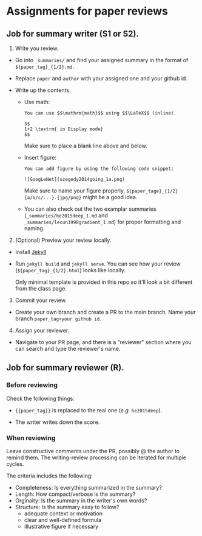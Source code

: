 # Assignments for paper reviews

## Job for summary writer (S1 or S2).

1. Write you review.

  - Go into `_summaries/` and find your assigned summary in the format of `${paper_tag}_{1/2}.md`.

  - Replace `paper` and `author` with your assigned one and your github id.

  - Write up the contents.
    - Use math:
      
      ```
      You can use $$\mathrm{math}$$ using $$\LaTeX$$ (inline).

      $$
      1+2 \textrm{ in Display mode}
      $$

      ```
      Make sure to place a blank line above and below.
      
    - Insert figure:
      
      ```
      You can add figure by using the following code snippet:
      
      ![GoogLeNet](szegedy2014going_1a.png)
      ```

      Make sure to name your figure properly, `${paper_tage}_{1/2}{a/b/c/...}.{jpg/png}` might be a good idea.
      
    - You can also check out the two examplar summaries (`_summaries/he2015deep_1.md` and `_summaries/lecun1998gradient_1.md`) for proper formatting and naming.


2. (Optional) Preview your review locally.

  - Install [Jekyll](https://jekyllrb.com/docs/installation/)

  - Run `jekyll build` and `jekyll serve`. You can see how your review (`${paper_tag}_{1/2}.html`) looks like locally.

    Only minimal template is provided in this repo so it'll look a bit different from the class page.

3. Commit your review.

  - Create your own branch and create a PR to the main branch. Name your branch `paper_tag+your github id`.

4. Assign your reviewer.
  - Navigate to your PR page, and there is a "reviewer" section where you can search and type the reviewer's name.

## Job for summary reviewer (R).

### Before reviewing
Check the following things:
- `{{paper_tag}}` is replaced to the real one (*e.g.* `he2015deep`).

- The writer writes down the score.

### When reviewing
Leave constructive comments under the PR, possibly @ the author to remind them.
The writing-review processing can be iterated for multiple cycles.

The criteria includes the following:

- Completeness: Is everything summarized in the summary?
- Length: How compact/verbose is the summary?
- Orginaity: Is the summary in the writer's own words?
- Structure: Is the summary easy to follow?
  - adequate context or motivation
  - clear and well-defined formula
  - illustrative figure if necessary








